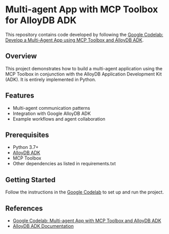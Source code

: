 
# Multi-agent App with MCP Toolbox for AlloyDB ADK

This repository contains code developed by following the [Google Codelab: Develop a Multi-Agent App using MCP Toolbox and AlloyDB ADK](https://codelabs.developers.google.com/multi-agent-app-toolbox-adk#0).

## Overview

This project demonstrates how to build a multi-agent application using the MCP Toolbox in conjunction with the AlloyDB Application Development Kit (ADK). It is entirely implemented in Python.

## Features

- Multi-agent communication patterns
- Integration with Google AlloyDB ADK
- Example workflows and agent collaboration

## Prerequisites

- Python 3.7+
- [AlloyDB ADK](https://cloud.google.com/alloydb/docs/adk/overview)
- MCP Toolbox
- Other dependencies as listed in requirements.txt

## Getting Started

Follow the instructions in the [Google Codelab](https://codelabs.developers.google.com/multi-agent-app-toolbox-adk#0) to set up and run the project.

## References

- [Google Codelab: Multi-agent App with MCP Toolbox and AlloyDB ADK](https://codelabs.developers.google.com/multi-agent-app-toolbox-adk#0)
- [AlloyDB ADK Documentation](https://cloud.google.com/alloydb/docs/adk/overview)

